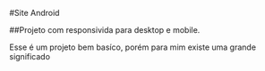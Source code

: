 #Site Android 

##Projeto com responsivida para desktop e mobile.

<p>Esse é um projeto bem basíco, porém para mim existe uma grande significado<p/>
